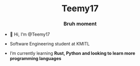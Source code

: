 

<!---
Teemy17/Teemy17 is a ✨ special ✨ repository because its `README.md` (this file) appears on your GitHub profile.
You can click the Preview link to take a look at your changes.
--->
<h1 align="center">Teemy17</h1>
<h3 align="center">Bruh moment</h3>

  
- 👋 Hi, I’m @Teemy17

- Software Engineering student at KMITL

- I’m currently learning **Rust, Python and looking to learn more programming languages**




